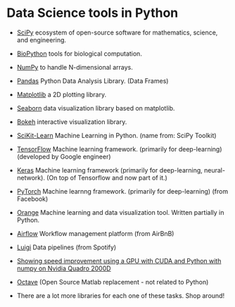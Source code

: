 # Data Science tools in Python

* [SciPy](https://www.scipy.org/) ecosystem of open-source software for mathematics, science, and engineering.
* [BioPython](https://biopython.org/) tools for biological computation.
* [NumPy](http://www.numpy.org/) to handle N-dimensional arrays.
* [Pandas](https://pandas.pydata.org/) Python Data Analysis Library. (Data Frames)
* [Matplotlib](http://matplotlib.org/) a 2D plotting library.
* [Seaborn](https://seaborn.pydata.org/) data visualization library based on matplotlib.
* [Bokeh](https://bokeh.pydata.org/) interactive visualization library.
* [SciKit-Learn](http://scikit-learn.org/) Machine Learning in Python. (name from: SciPy Toolkit)
* [TensorFlow](https://www.tensorflow.org/) Machine learning framework. (primarily for deep-learning) (developed by Google engineer)
* [Keras](https://keras.io/) Machine learning framework (primarily for deep-learning, neural-network). (On top of Tensorflow and now part of it.)
* [PyTorch](https://pytorch.org/) Machine learnng framework. (primarily for deep-learning) (from Facebook)
* [Orange](https://orange.biolab.si/) Machine learning and data visualization tool. Written partially in Python.

* [Airflow](https://airflow.apache.org/) Workflow management platform (from AirBnB)
* [Luigi](https://github.com/spotify/luigi) Data pipelines (from Spotify)

* [Showing speed improvement using a GPU with CUDA and Python with numpy on Nvidia Quadro 2000D](https://code-maven.com/showing-speed-improvement-with-gpu-cuda-numpy)

* [Octave](https://www.gnu.org/software/octave/) (Open Source Matlab replacement - not related to Python)

* There are a lot more libraries for each one of these tasks. Shop around!


